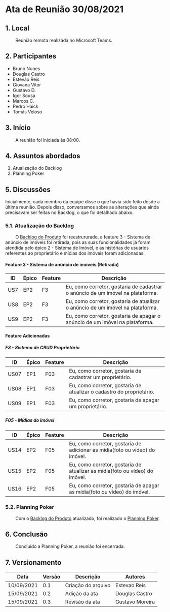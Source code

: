 # Ata de Reunião 30/08/2021
## 1. Local
&emsp;&emsp; Reunião remota realizada no Microsoft Teams.

## 2. Participantes
 - Bruno Nunes
 - Douglas Castro
 - Estevão Reis
 - Giovana Vitor
 - Gustavo D.
 - Igor Sousa
 - Marcos C.
 - Pedro Haick
 - Tomás Veloso
  
## 3. Início
 &emsp;&emsp; A reunião foi iniciada às 08:00.

## 4. Assuntos abordados
 1. Atualização do Backlog
 2. Planning Poker
   
## 5. Discussões
  Inicialmente, cada membro da equipe disse o que havia sido feito desde a última reunião. Depois disso, conversamos sobre as alterações que ainda precisavam ser feitas no Backlog, o que foi detalhado abaixo.

### 5.1. Atualização do Backlog
 &emsp;&emsp; O [Backlog do Produto](https://unbarqdsw2021-1.github.io/2021.1_G04_Cardeal/modelagem/backlog_do_produto/) foi reestrururado, a feature 3 - Sistema de anúncio de imóveis foi retirada, pois as suas funcionalidades já foram atendida pelo épico 2 - Sistema de Imóvel, e as histórias de usuários referentes ao proprietário e mídias dos imóveis foram adicionadas.

#### Feature 3 - Sistema de anúncio de imóveis (Retirada)

| ID  | Épico  | Feature | Descrição |
| --- | ------ | ------- | --------- |
| US7 | EP2 | F3 | Eu, como corretor, gostaria de cadastrar o anúncio de um imóvel na plataforma. |
| US8 | EP2 | F3 | Eu, como corretor, gostaria de atualizar o anúncio de um imóvel na plataforma. |
| US9 | EP2 | F3 | Eu, como corretor, gostaria de apagar o anúncio de um imóvel na plataforma. |

#### Feature Adicionadas

##### F3 - Sistema de CRUD Proprietário

 | ID  | Épico  | Feature | Descrição |
 | --- | ------ | ------- | --------- |
 | US07 |	EP1	| F03 |	Eu, como corretor, gostaria de cadastrar um proprietário. |
 | US08	| EP1	| F03	| Eu, como corretor, gostaria de atualizar o cadastro do proprietário. |
 | US09 |	EP1	| F03	| Eu, como corretor, gostaria de apagar um proprietário. |
 
##### F05 -	Mídias do imóvel
 
  | ID  | Épico  | Feature | Descrição |
  | --- | ------ | ------- | --------- |
  | US14 | EP2 | F05 | Eu, como corretor, gostaria de adicionar as mídia(foto ou vídeo) do imóvel. |
  | US15 | EP2 | F05 | Eu, como corretor, gostaria de atualizar as mídia(foto ou vídeo) do imóvel. |
  | US16 | EP2 | F05 | Eu, como corretor, gostaria de apagar as mídia(foto ou vídeo) do imóvel. |

### 5.2. Planning Poker
  &emsp;&emsp; Com o [Backlog do Produto](https://unbarqdsw2021-1.github.io/2021.1_G04_Cardeal/modelagem/backlog_do_produto/) atualizado, foi realizado o [Planning Poker](../planning_poker.md).

## 6. Conclusão
  &emsp;&emsp; Concluído a Planning Poker, a reunião foi encerrada.

## 7. Versionamento

| Data       | Versão | Descrição         | Autores       |
| ---------- | ------ | ----------------- | ------------- |
| 10/09/2021 | 0.1    | Criação do arquivo| Estevao Reis  |
| 15/09/2021 | 0.2    | Adição da ata | Douglas Castro  |
| 15/09/2021 | 0.3    | Revisão da ata | Gustavo Moreira  |